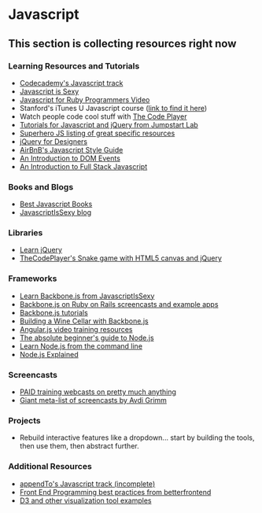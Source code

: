 # Javascript

## This section is collecting resources right now

### Learning Resources and Tutorials
* [Codecademy's Javascript track](http://www.codecademy.com/tracks/javascript)
* [Javascript is Sexy](http://javascriptissexy.com/how-to-learn-javascript-properly/)
* [Javascript for Ruby Programmers Video](https://www.youtube.com/watch?v=wWIGEM4E9iw&list=PLxNY6twFc_xCxdSPLlxUS4C0VO3sni2DA)
* Stanford's iTunes U Javascript course ([link to find it here](http://itunes.stanford.edu/content/quickstart.html))
* Watch people code cool stuff with [The Code Player](http://thecodeplayer.com/)
* [Tutorials for Javascript and jQuery from Jumpstart Lab](http://tutorials.jumpstartlab.com/)
* [Superhero JS listing of great specific resources](http://superherojs.com/)
* [jQuery for Designers](http://jqueryfordesigners.com/)
* [AirBnB's Javascript Style Guide](https://github.com/airbnb/javascript)
* [An Introduction to DOM Events](http://coding.smashingmagazine.com/2013/11/12/an-introduction-to-dom-events/)
* [An Introduction to Full Stack Javascript](http://coding.smashingmagazine.com/2013/11/21/introduction-to-full-stack-javascript/)

### Books and Blogs
* [Best Javascript Books](http://cwebbdesign.tumblr.com/post/22508060129/4-best-javascript-books)
* [JavascriptIsSexy blog](http://javascriptissexy.com)

### Libraries
* [Learn jQuery](http://learn.jquery.com/)
* [TheCodePlayer's Snake game with HTML5 canvas and jQuery](http://thecodeplayer.com/walkthrough/html5-game-tutorial-make-a-snake-game-using-html5-canvas-jquery)

### Frameworks
* [Learn Backbone.js from JavascriptIsSexy](http://javascriptissexy.com/learn-backbone-js-completely/)
* [Backbone.js on Ruby on Rails screencasts and example apps](http://www.backbonerails.com/)
* [Backbone.js tutorials](http://backbonetutorials.com/)
* [Building a Wine Cellar with Backbone.js](http://coenraets.org/blog/2011/12/backbone-js-wine-cellar-tutorial-part-1-getting-started/)
* [Angular.js video training resources](http://www.egghead.io)
* [The absolute beginner's guide to Node.js](http://blog.modulus.io/absolute-beginners-guide-to-nodejs)
* [Learn Node.js from the command line](https://github.com/rvagg/learnyounode)
* [Node.js Explained](http://kunkle.org/nodejs-explained-pres/)

### Screencasts
* [PAID training webcasts on pretty much anything](https://www.bitcast.io/)
* [Giant meta-list of screencasts by Avdi Grimm](http://devblog.avdi.org/2013/06/21/a-list-of-programming-screencast-series/)

### Projects
* Rebuild interactive features like a dropdown... start by building the tools, then use them, then abstract further.

### Additional Resources
* [appendTo's Javascript track (incomplete)](http://learn.appendto.com/lesson/javascript-101)
* [Front End Programming best practices from betterfrontend](http://betterfrontend.com/)
* [D3 and other visualization tool examples](http://tributary.io)





